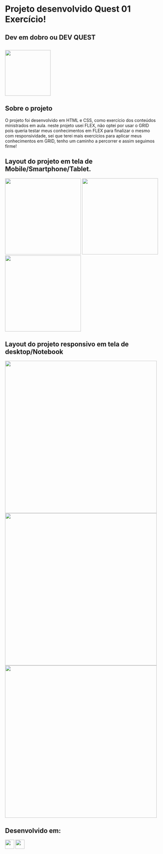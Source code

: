 # Projeto desenvolvido Quest 01 Exercício!

## Dev em dobro ou DEV QUEST
## <a href="https://devemdobro.com" target="_blank"><img src="https://github.com/HumbertoFox/repository/assets/126817628/1803ecea-17e3-4e3f-9022-3c919f72a5fc" width="150px" target="_blank"/></a>

## Sobre o projeto
<p>O projeto foi desenvolvido em HTML e CSS, como exercício dos conteúdos ministrados em aula. neste projeto usei FLEX, não optei por usar o GRID pois queria testar meus conhecimentos em FLEX 
  para finalizar o mesmo com responsividade, sei que terei mais exercícios para aplicar meus conhecimentos em GRID, tenho um caminho a percorrer e assim seguimos firme!</p>

## Layout do projeto em tela de Mobile/Smartphone/Tablet.

<img src="https://github.com/HumbertoFox/repository/assets/126817628/c06557a1-8f5f-4767-9819-7ed53ff626ab" width="250px"/>
<img src="https://github.com/HumbertoFox/repository/assets/126817628/1f409e32-0f78-413b-9c58-9ef27af61d44" width="250px"/>
<img src="https://github.com/HumbertoFox/repository/assets/126817628/42936e13-9908-4560-9f68-0d60fd12e8ce" width="250px"/>

## Layout do projeto responsivo em tela de desktop/Notebook

<img src="https://github.com/HumbertoFox/repository/assets/126817628/a8c0a49f-ff30-4919-b29e-eb7325d895f3" width="500px"/>
<img src="https://github.com/HumbertoFox/repository/assets/126817628/0d62be63-516c-43e0-b40a-c94703773fb9" width="500px"/>
<img src="https://github.com/HumbertoFox/repository/assets/126817628/a4a3985d-c083-48f3-8443-fd706c43239a" width="500px"/>

## Desenvolvido em:
<div>
  <img src="https://cdn.jsdelivr.net/gh/devicons/devicon/icons/html5/html5-original.svg" width="30px"/>
  <img src="https://cdn.jsdelivr.net/gh/devicons/devicon/icons/css3/css3-original.svg" width="30px"/>
</div>
